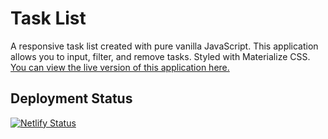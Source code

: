 # Task List
A responsive task list created with pure vanilla JavaScript. This application allows you to input, filter,
and remove tasks. Styled with Materialize CSS. [You can view the live version of this application here.](https://shopzilla-client.netlify.com/)

## Deployment Status
[![Netlify Status](https://api.netlify.com/api/v1/badges/e397bb7c-7e3d-40cf-bc0e-93561d7b5dad/deploy-status)](https://app.netlify.com/sites/hungry-roentgen-2ede60/deploys)